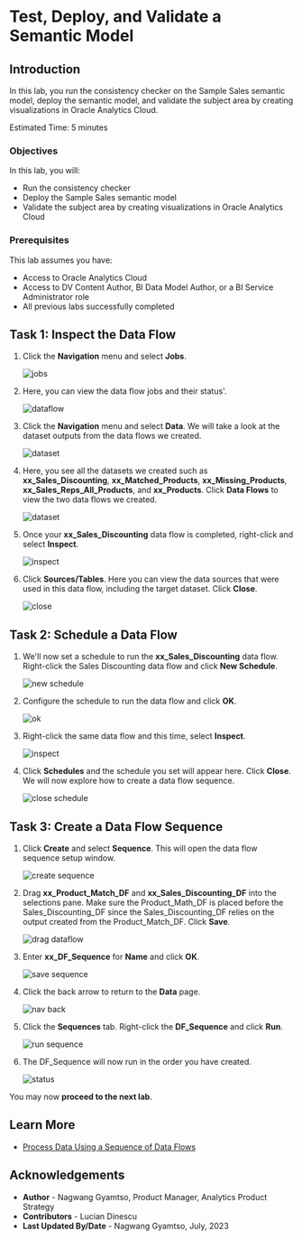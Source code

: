 # Test, Deploy, and Validate a Semantic Model

## Introduction

In this lab, you run the consistency checker on the Sample Sales semantic model, deploy the semantic model, and validate the subject area by creating visualizations in Oracle Analytics Cloud.

Estimated Time: 5 minutes

### Objectives

In this lab, you will:
* Run the consistency checker
* Deploy the Sample Sales semantic model
* Validate the subject area by creating visualizations in Oracle Analytics Cloud

### Prerequisites

This lab assumes you have:
* Access to Oracle Analytics Cloud
* Access to DV Content Author, BI Data Model Author, or a BI Service Administrator role
* All previous labs successfully completed


## Task 1: Inspect the Data Flow

1. Click the **Navigation** menu and select **Jobs**.

	![jobs](images/jobs.png)

2. Here, you can view the data flow jobs and their status'.

	![dataflow](images/data-flows.png)

3. Click the **Navigation** menu and select **Data**. We will take a look at the dataset outputs from the data flows we created.

	![dataset](images/data.png)

4. Here, you see all the datasets we created such as **xx\_Sales\_Discounting**, **xx\_Matched\_Products**, **xx\_Missing\_Products**, **xx\_Sales\_Reps\_All\_Products**, and **xx_Products**. Click **Data Flows** to view the two data flows we created.

	![dataset](images/datasets.png)

5. Once your **xx\_Sales\_Discounting** data flow is completed, right-click and select **Inspect**.

	![inspect](images/inspect.png)

6. Click **Sources/Tables**. Here you can view the data sources that were used in this data flow, including the target dataset. Click **Close**.

	![close](images/close.png)

## Task 2: Schedule a Data Flow

1. We'll now set a schedule to run the **xx\_Sales\_Discounting** data flow. Right-click the Sales Discounting data flow and click **New Schedule**.

	![new schedule](images/new-schedule.png)

2. Configure the schedule to run the data flow and click **OK**.

	![ok](images/ok.png)

3. Right-click the same data flow and this time, select **Inspect**.

	![inspect](images/inspect.png)

4. Click **Schedules** and the schedule you set will appear here. Click **Close**. We will now explore how to create a data flow sequence.

	![close schedule](images/close-schedule.png)

## Task 3: Create a Data Flow Sequence

1. Click **Create** and select **Sequence**. This will open the data flow sequence setup window.

	![create sequence](images/create-sequence.png)

2. Drag **xx\_Product\_Match\_DF** and **xx\_Sales\_Discounting\_DF** into the selections pane. Make sure the Product_Math_DF is placed before the Sales_Discounting_DF since the Sales_Discounting_DF relies on the output created from the Product_Match_DF. Click **Save**.

	![drag dataflow](images/drag-df.png)

3. Enter **xx\_DF\_Sequence** for **Name** and click **OK**.

	![save sequence](images/save-sequence-as.png)

4. Click the back arrow to return to the **Data** page.

	![nav back](images/nav-back.png)

5. Click the **Sequences** tab. Right-click the **DF_Sequence** and click **Run**.

	![run sequence](images/run-sequence.png)

6. The DF_Sequence will now run in the order you have created.

	![status](images/status.png)

You may now **proceed to the next lab**.

## Learn More
* [Process Data Using a Sequence of Data Flows](https://docs.oracle.com/en/cloud/paas/analytics-cloud/acubi/process-data-using-sequence-data-flows.html#GUID-CA3C5C48-069B-4D4B-A989-5932A1B421EB)

## Acknowledgements
* **Author** - Nagwang Gyamtso, Product Manager, Analytics Product Strategy
* **Contributors** - Lucian Dinescu
* **Last Updated By/Date** - Nagwang Gyamtso, July, 2023
